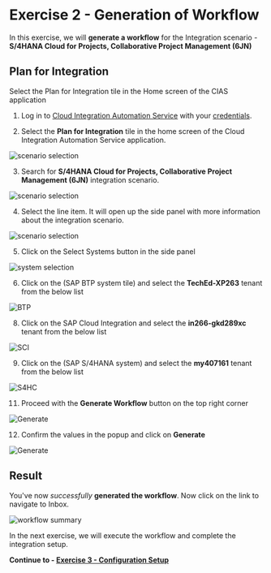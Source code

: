 # Exercise 2 - Generation of Workflow
In this exercise, we will __generate a workflow__ for the Integration scenario - __S/4HANA Cloud for Projects, Collaborative Project Management (6JN)__

## Plan for Integration

Select the Plan for Integration tile in the Home screen of the CIAS application


1. Log in to [Cloud Integration Automation Service](https://cias-teched-b7x9jgv5.cias-preprod.cfapps.eu10.hana.ondemand.com/) with your [credentials](https://github.com/SAP-samples/teched2023-IN266#access-information).

2. Select the __Plan for Integration__ tile in the home screen of the Cloud Integration Automation Service application.
   
![scenario selection](/exercises/ex2/images/overview.png)


3. Search for **S/4HANA Cloud for Projects, Collaborative Project Management (6JN)** integration scenario.

![scenario selection](/exercises/ex2/images/search.png)


4. Select the line item. It will open up the side panel with more information about the integration scenario.

![scenario selection](/exercises/ex2/images/select.png)


5. Click on the Select Systems button in the side panel
   
![system selection](/exercises/ex2/images/select_system.png)


6. Click on the (SAP BTP system tile) and select the **TechEd-XP263** tenant from the below list

![BTP](/exercises/ex2/images/btp.png)

  
8. Click on the SAP Cloud Integration and select the **in266-gkd289xc** tenant from the below list

![SCI](/exercises/ex2/images/sci.png)


9. Click on the (SAP S/4HANA system) and select the **my407161** tenant from the below list

![S4HC](/exercises/ex2/images/s4c.png)

11.  Proceed with the **Generate Workflow** button on the top right corner

![Generate](/exercises/ex2/images/generate.png)

12. Confirm the values in the popup and click on **Generate**

![Generate](/exercises/ex2/images/generate2.png)


## Result

You've now _successfully_ **generated the workflow**. Now click on the link to navigate to Inbox.

![workflow summary](/exercises/ex2/images/GenerateSummary.png)




In the next exercise, we will execute the workflow and complete the integration setup.

**Continue to - [Exercise 3 - Configuration Setup](../ex3/README.md)**
